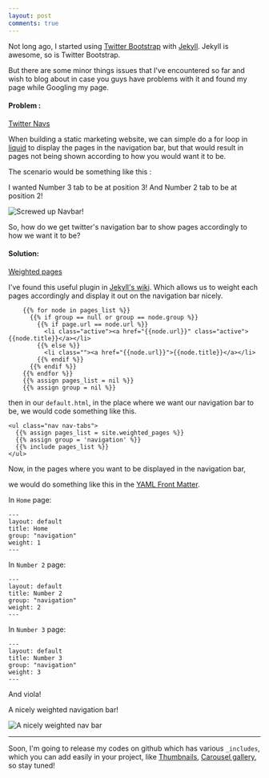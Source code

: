 ```yaml
---
layout: post
comments: true
---
```


Not long ago, I started using [Twitter Bootstrap](http://twitter.github.com/bootstrap/) with [Jekyll](http://jekyllrb.com/). Jekyll is awesome, so is Twitter Bootstrap.

But there are some minor things issues that I've encountered so far and wish to blog about in case you guys have problems with it and found my page while Googling my page.


#### Problem :

[Twitter Navs](http://twitter.github.com/bootstrap/components.html#navs)

When building a static marketing website, we can simple do a for loop in [liquid](https://github.com/Shopify/liquid/wiki/Liquid-for-Designers) to display the pages in the navigation bar, but that would result in pages not being shown according to how you would want it to be.

The scenario would be something like this :

I wanted Number 3 tab to be at position 3! 
And Number 2 tab to be at position 2!

![Screwed up Navbar!](http://i.imgur.com/YLGGWQ6.png)

So, how do we get twitter's navigation bar to show pages accordingly to how we want it to be?

#### Solution:

[Weighted pages](https://github.com/aucor/jekyll-plugins#weighted_pagesrb)

I've found this useful plugin in [Jekyll's wiki](https://github.com/mojombo/jekyll/wiki/Plugins). Which allows us to weight each pages accordingly and display it out on the navigation bar nicely.

        {{% for node in pages_list %}}
          {{% if group == null or group == node.group %}}
            {{% if page.url == node.url %}}
              <li class="active"><a href="{{node.url}}" class="active">{{node.title}}</a></li>
            {{% else %}}
              <li class=""><a href="{{node.url}}">{{node.title}}</a></li>
            {{% endif %}}
          {{% endif %}}
        {{% endfor %}}
        {{% assign pages_list = nil %}}
        {{% assign group = nil %}}

then in our `default.html`, in the place where we want our navigation bar to be, we would code something like this.

    <ul class="nav nav-tabs">
      {{% assign pages_list = site.weighted_pages %}}
      {{% assign group = 'navigation' %}}
      {{% include pages_list %}}
    </ul>

Now, in the pages where you want to be displayed in the navigation bar,

we would do something like this in the [YAML Front Matter](https://github.com/mojombo/jekyll/wiki/yaml-front-matter).

In `Home` page:

    ---
    layout: default
    title: Home
    group: "navigation"
    weight: 1
    ---

In `Number 2` page:

    ---
    layout: default
    title: Number 2
    group: "navigation"
    weight: 2
    ---

In `Number 3` page:

    ---
    layout: default
    title: Number 3
    group: "navigation"
    weight: 3
    ---


And viola!

A nicely weighted navigation bar!

![A nicely weighted nav bar](http://i.imgur.com/DNO3DXj.png)

---
Soon, I'm going to release my codes on github which has various `_includes`, which you can add easily in your project, like [Thumbnails](http://twitter.github.com/bootstrap/components.html#thumbnails), [Carousel gallery](http://twitter.github.com/bootstrap/javascript.html#carousel), so stay tuned!

